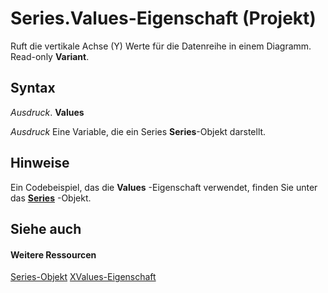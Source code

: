 
# Series.Values-Eigenschaft (Projekt)
Ruft die vertikale Achse (Y) Werte für die Datenreihe in einem Diagramm. Read-only  **Variant**.

## Syntax

 _Ausdruck_. **Values**

 _Ausdruck_ Eine Variable, die ein Series **Series**-Objekt darstellt.


## Hinweise

Ein Codebeispiel, das die  **Values** -Eigenschaft verwendet, finden Sie unter das **[Series](38a834ec-4076-82ef-a6bd-55a1ee2624bd.md)** -Objekt.


## Siehe auch


#### Weitere Ressourcen


[Series-Objekt](38a834ec-4076-82ef-a6bd-55a1ee2624bd.md)
[XValues-Eigenschaft](2d35482c-0e90-ec98-219c-bb0911921ee6.md)
